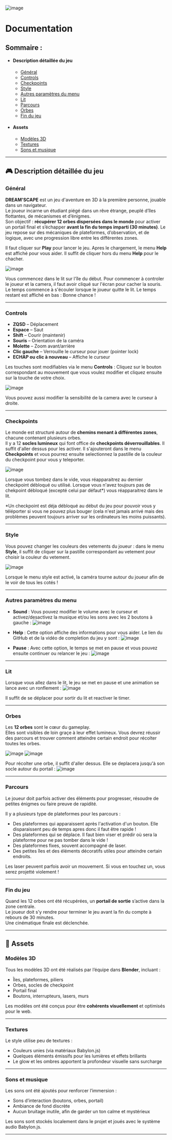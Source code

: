 ![image](https://github.com/user-attachments/assets/3a5f2105-a456-479a-9766-ce5cf4f36928)

# Documentation

## Sommaire :
- #### Description détaillée du jeu
  - [Général](#général)
  - [Controls](#controls)
  - [Checkpoints](#checkpoints)
  - [Style](#style)
  - [Autres paramètres du menu](#autres-paramètres-du-menu)
  - [Lit](#lit)
  - [Parcours](#parcours)
  - [Orbes](#orbes)
  - [Fin du jeu](#fin-du-jeu)
- #### Assets
  - [Modèles 3D](#modèles-3d)
  - [Textures](#textures)
  - [Sons et musique](#sons-et-musique)

---

## 🎮 Description détaillée du jeu

### Général

**DREAM'SCAPE** est un jeu d'aventure en 3D à la première personne, jouable dans un navigateur.  
Le joueur incarne un étudiant piégé dans un rêve étrange, peuplé d’îles flottantes, de mécanismes et d’énigmes.  
Son objectif : **récupérer 12 orbes dispersées dans le monde** pour activer un portail final et s’échapper **avant la fin du temps imparti (30 minutes)**.
Le jeu repose sur des mécaniques de plateformes, d’observation, et de logique, avec une progression libre entre les différentes zones.

Il faut cliquer sur **Play** pour lancer le jeu. Apres le chargement, le menu **Help** est affiché pour vous aider. Il suffit de cliquer hors du menu **Help** pour le chacher. 

![image](https://github.com/user-attachments/assets/e4c9f694-2fa2-45b3-9f6b-1b37413a9e04)

Vous commencez dans le lit sur l'île du début. Pour commencer à controler le joueur et la camera, il faut avoir cliqué sur l'écran pour cacher la souris. Le temps commence à s'écouler lorsque le joueur quitte le lit. Le temps restant est affiché en bas : Bonne chance !

---

### Controls

- **ZQSD** – Déplacement
- **Espace** – Saut
- **Shift** – Courir (maintenir) 
- **Souris** – Orientation de la caméra
- **Molette** – Zoom avant/arrière
- **Clic gauche** – Verrouille le curseur pour jouer (pointer lock)
- **ECHAP ou clic à nouveau** – Affiche le curseur

Les touches sont modifiables via le menu **Controls** : Cliquez sur le bouton correspondant au mouvement que vous voulez modifier et cliquez ensuite sur la touche de votre choix.

![image](https://github.com/user-attachments/assets/e408f429-8a16-4b23-820e-5fa26098829f)

Vous pouvez aussi modifier la sensibilité de la camera avec le curseur à droite.

---

### Checkpoints

Le monde est structuré autour de **chemins menant à différentes zones**, chacune contenant plusieurs orbes.  
Il y a 12 **socles lumineux** qui font office de **checkpoints déverrouillables**. Il suffit d'aller dessus pour les activer. Il s'ajouteront dans le menu **Checkpoints** et vous pourrez ensuite selectionnez la pastille de la couleur du checkpoint pour vous y teleporter.

![image](https://github.com/user-attachments/assets/2474e2e2-876c-4de5-aec5-f1888af73488)

Lorsque vous tombez dans le vide, vous réapparaitrez au dernier checkpoint débloqué ou utilisé. Lorsque vous n'avez toujours pas de chekpoint débloqué (excepté celui par défaut*) vous réapparaitrez dans le lit.

*Un checkpoint est déja débloqué au début du jeu pour pouvoir vous y téléporter si vous ne pouvez plus bouger (cela n'est jamais arrivé mais des problèmes peuvent toujours arriver sur les ordinateurs les moins puissants). 

---

### Style

Vous pouvez changer les couleurs des vetements du joueur : dans le menu **Style**, il suffit de cliquer sur la pastille correspondant au vetement pour choisir la couleur du vetement. 

![image](https://github.com/user-attachments/assets/08b7f100-edab-4000-8dec-cadb7b1b91fc)

Lorsque le menu style est activé, la caméra tourne autour du joueur afin de le voir de tous les cotés !

---

### Autres paramètres du menu

- **Sound** :
  Vous pouvez modifier le volume avec le curseur et activez/desactivez la musique et/ou les sons avec les 2 boutons à gauche :
![image](https://github.com/user-attachments/assets/ca37013e-d6d8-4e66-968d-f4831b45b49e)

- **Help** :
  Cette option affiche des informations pour vous aider. Le lien du GitHub et de la vidéo de completion du jeu y sont :
![image](https://github.com/user-attachments/assets/6c2b260f-6709-4a3e-994b-890674844ba2)

- **Pause** :
  Avec cette option, le temps se met en pause et vous pouvez ensuite continuer ou relancer le jeu :
![image](https://github.com/user-attachments/assets/9436c80e-3abb-4ee6-a33f-ab6f234cb1ec)

---

### Lit

Lorsque vous allez dans le lit, le jeu se met en pause et une animation se lance avec un ronflement :
![image](https://github.com/user-attachments/assets/405b8ae1-a78e-4cc1-bbdb-c1b182e25304)

Il suffit de se déplacer pour sortir du lit et reactiver le timer.

---

### Orbes

Les **12 orbes** sont le cœur du gameplay.  
Elles sont visibles de loin graçe à leur effet lumineux. Vous devrez réussir des parcours et trouver comment atteindre certain endroit pour récolter toutes les orbes.

![image](https://github.com/user-attachments/assets/43fd5d98-6fb0-4cce-b9a0-51245e0b9997)
![image](https://github.com/user-attachments/assets/982d4f27-8ca4-4890-a867-f0def770b0d3)

Pour récolter une orbe, il suffit d'aller dessus. Elle se deplacera jusqu'à son socle autour du portail :
![image](https://github.com/user-attachments/assets/bb6a9e80-8513-4bfd-a59d-aadad75260c7)

--- 

### Parcours

Le joueur doit parfois activer des éléments pour progresser, résoudre de petites énigmes ou faire preuve de rapidité.

Il y a plusieurs type de plateformes pour les parcours :
- Des plateformes qui apparaissent après l'activation d'un bouton. Elle disparaissent peu de temps apres donc il faut être rapide !
- Des plateformes qui se déplace. Il faut bien viser et prédir où sera la plateforme pour ne pas tomber dans le vide !
- Des plateformes fixes, souvent accompagné de laser.
- Des petites îles et des éléments décoratifs utiles pour atteindre certain endroits.

Les laser peuvent parfois avoir un mouvement. Si vous en touchez un, vous serez projetté violement !


---

### Fin du jeu

Quand les 12 orbes ont été récupérées, un **portail de sortie** s’active dans la zone centrale.  
Le joueur doit s’y rendre pour terminer le jeu avant la fin du compte à rebours de 30 minutes.  
Une cinématique finale est déclenchée.

---

## 🧱 Assets

### Modèles 3D

Tous les modèles 3D ont été réalisés par l’équipe dans **Blender**, incluant :
- Îles, plateformes, piliers
- Orbes, socles de checkpoint
- Portail final
- Boutons, interrupteurs, lasers, murs

Les modèles ont été conçus pour être **cohérents visuellement** et optimisés pour le web.

---

### Textures

Le style utilise peu de textures :  
- Couleurs unies (via matériaux Babylon.js)
- Quelques éléments émissifs pour les lumières et effets brillants
- Le glow et les ombres apportent la profondeur visuelle sans surcharge

---

### Sons et musique

Les sons ont été ajoutés pour renforcer l’immersion :
- Sons d’interaction (boutons, orbes, portail)
- Ambiance de fond discrète
- Aucun bruitage inutile, afin de garder un ton calme et mystérieux

Les sons sont stockés localement dans le projet et joués avec le système audio Babylon.js.

---


